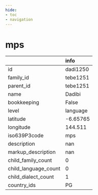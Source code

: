 ```yaml
---
hide:
- toc
- navigation
---
```

# mps
|                      | info     |
|:---------------------|:---------|
| id                   | dadi1250 |
| family_id            | tebe1251 |
| parent_id            | tebe1251 |
| name                 | Dadibi   |
| bookkeeping          | False    |
| level                | language |
| latitude             | -6.65765 |
| longitude            | 144.511  |
| iso639P3code         | mps      |
| description          | nan      |
| markup_description   | nan      |
| child_family_count   | 0        |
| child_language_count | 0        |
| child_dialect_count  | 1        |
| country_ids          | PG       |